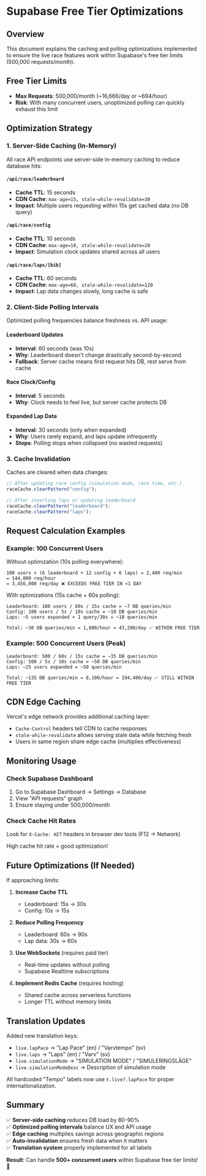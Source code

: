 # Supabase Free Tier Optimizations

## Overview

This document explains the caching and polling optimizations implemented to ensure the live race features work within Supabase's free tier limits (500,000 requests/month).

## Free Tier Limits

- **Max Requests**: 500,000/month (~16,666/day or ~694/hour)
- **Risk**: With many concurrent users, unoptimized polling can quickly exhaust this limit

## Optimization Strategy

### 1. Server-Side Caching (In-Memory)

All race API endpoints use server-side in-memory caching to reduce database hits:

#### `/api/race/leaderboard`

- **Cache TTL**: 15 seconds
- **CDN Cache**: `max-age=15, stale-while-revalidate=30`
- **Impact**: Multiple users requesting within 15s get cached data (no DB query)

#### `/api/race/config`

- **Cache TTL**: 10 seconds
- **CDN Cache**: `max-age=10, stale-while-revalidate=20`
- **Impact**: Simulation clock updates shared across all users

#### `/api/race/laps/[bib]`

- **Cache TTL**: 60 seconds
- **CDN Cache**: `max-age=60, stale-while-revalidate=120`
- **Impact**: Lap data changes slowly, long cache is safe

### 2. Client-Side Polling Intervals

Optimized polling frequencies balance freshness vs. API usage:

#### Leaderboard Updates

- **Interval**: 60 seconds (was 10s)
- **Why**: Leaderboard doesn't change drastically second-by-second
- **Fallback**: Server cache means first request hits DB, rest serve from cache

#### Race Clock/Config

- **Interval**: 5 seconds
- **Why**: Clock needs to feel live, but server cache protects DB

#### Expanded Lap Data

- **Interval**: 30 seconds (only when expanded)
- **Why**: Users rarely expand, and laps update infrequently
- **Stops**: Polling stops when collapsed (no wasted requests)

### 3. Cache Invalidation

Caches are cleared when data changes:

```typescript
// After updating race config (simulation mode, race time, etc.)
raceCache.clearPattern("config");

// After inserting laps or updating leaderboard
raceCache.clearPattern("leaderboard");
raceCache.clearPattern("laps");
```

## Request Calculation Examples

### Example: 100 Concurrent Users

Without optimization (10s polling everywhere):

```
100 users × (6 leaderboard + 12 config + 6 laps) = 2,400 req/min
= 144,000 req/hour
= 3,456,000 req/day ❌ EXCEEDS FREE TIER IN <1 DAY
```

With optimizations (15s cache + 60s polling):

```
Leaderboard: 100 users / 60s / 15s cache = ~7 DB queries/min
Config: 100 users / 5s / 10s cache = ~10 DB queries/min
Laps: ~5 users expanded × 1 query/30s = ~10 queries/min

Total: ~30 DB queries/min = 1,800/hour = 43,200/day ✅ WITHIN FREE TIER
```

### Example: 500 Concurrent Users (Peak)

```
Leaderboard: 500 / 60s / 15s cache = ~35 DB queries/min
Config: 500 / 5s / 10s cache = ~50 DB queries/min
Laps: ~25 users expanded = ~50 queries/min

Total: ~135 DB queries/min = 8,100/hour = 194,400/day ✅ STILL WITHIN FREE TIER
```

## CDN Edge Caching

Vercel's edge network provides additional caching layer:

- `Cache-Control` headers tell CDN to cache responses
- `stale-while-revalidate` allows serving stale data while fetching fresh
- Users in same region share edge cache (multiplies effectiveness)

## Monitoring Usage

### Check Supabase Dashboard

1. Go to Supabase Dashboard → Settings → Database
2. View "API requests" graph
3. Ensure staying under 500,000/month

### Check Cache Hit Rates

Look for `X-Cache: HIT` headers in browser dev tools (F12 → Network)

High cache hit rate = good optimization!

## Future Optimizations (If Needed)

If approaching limits:

1. **Increase Cache TTL**

   - Leaderboard: 15s → 30s
   - Config: 10s → 15s

2. **Reduce Polling Frequency**

   - Leaderboard: 60s → 90s
   - Lap data: 30s → 60s

3. **Use WebSockets** (requires paid tier)

   - Real-time updates without polling
   - Supabase Realtime subscriptions

4. **Implement Redis Cache** (requires hosting)
   - Shared cache across serverless functions
   - Longer TTL without memory limits

## Translation Updates

Added new translation keys:

- `live.lapPace` → "Lap Pace" (en) / "Varvtempo" (sv)
- `live.laps` → "Laps" (en) / "Varv" (sv)
- `live.simulationMode` → "SIMULATION MODE" / "SIMULERINGSLÄGE"
- `live.simulationModeDesc` → Description of simulation mode

All hardcoded "Tempo" labels now use `t.live?.lapPace` for proper internationalization.

## Summary

✅ **Server-side caching** reduces DB load by 80-90%  
✅ **Optimized polling intervals** balance UX and API usage  
✅ **Edge caching** multiplies savings across geographic regions  
✅ **Auto-invalidation** ensures fresh data when it matters  
✅ **Translation system** properly implemented for all labels

**Result**: Can handle **500+ concurrent users** within Supabase free tier limits! 🎉



